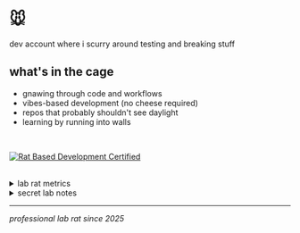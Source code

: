 # 🐭

dev account where i scurry around testing and breaking stuff

## what's in the cage
- gnawing through code and workflows
- vibes-based development (no cheese required)
- repos that probably shouldn't see daylight
- learning by running into walls

<br />

[![Rat Based Development Certified](https://img.shields.io/badge/Rat%20Based%20Development-Certified-ff69b4?style=for-the-badge&logo=data:image/svg+xml;base64,PHN2ZyB3aWR0aD0iMjQiIGhlaWdodD0iMjQiIHZpZXdCb3g9IjAgMCAyNCAyNCIgZmlsbD0ibm9uZSIgeG1sbnM9Imh0dHA6Ly93d3cudzMub3JnLzIwMDAvc3ZnIj4KPHBhdGggZD0iTTEyIDJMMTMuMDkgOC4yNkwyMCA5TDEzLjA5IDE1Ljc0TDEyIDIyTDEwLjkxIDE1Ljc0TDQgOUwxMC45MSA4LjI2TDEyIDJaIiBmaWxsPSJ3aGl0ZSIvPgo8L3N2Zz4K)](https://www.youtube.com/watch?v=dQw4w9WgXcQ)

<br />

<details>
<summary>lab rat metrics</summary>

![Rat Coding Stats](https://quickchart.io/chart?c=%7B%22type%22%3A%22doughnut%22%2C%22data%22%3A%7B%22labels%22%3A%5B%22Asking%20AI%20to%20fix%20my%20mess%22%2C%22Running%20in%20wheels%22%2C%22Cheese%20breaks%22%2C%22Coffee%20breaks%22%2C%22Pretending%20AI%20code%20makes%20sense%22%2C%22Getting%20lost%20in%20code%20maze%22%2C%22Actual%20coding%20that%20works%22%2C%22Existential%20squeaking%22%5D%2C%22datasets%22%3A%5B%7B%22data%22%3A%5B25%2C20%2C18%2C15%2C10%2C7%2C3%2C2%5D%2C%22backgroundColor%22%3A%5B%22%23FF6B9D%22%2C%22%235DADE2%22%2C%22%23F7DC6F%22%2C%22%23CD853F%22%2C%22%2385C1E9%22%2C%22%23BB8FCE%22%2C%22%2358D68D%22%2C%22%23F8C471%22%5D%2C%22borderWidth%22%3A2%2C%22borderColor%22%3A%22%23ffffff%22%7D%5D%7D%2C%22options%22%3A%7B%22plugins%22%3A%7B%22title%22%3A%7B%22display%22%3Atrue%2C%22text%22%3A%22Lab%20Rat%20Productivity%20Stats%22%2C%22font%22%3A%7B%22size%22%3A16%2C%22weight%22%3A%22bold%22%7D%2C%22color%22%3A%22%23444444%22%7D%2C%22legend%22%3A%7B%22position%22%3A%22bottom%22%2C%22labels%22%3A%7B%22font%22%3A%7B%22size%22%3A11%7D%2C%22padding%22%3A15%7D%7D%7D%2C%22layout%22%3A%7B%22padding%22%3A20%7D%7D%7D&w=500&h=400)
</details>

<details>
<summary>secret lab notes</summary>

```
   (\   /)
   ( ._.)
  o_(")(")

...
day 127: spent 3 hours debugging. typo in variable name.
day 128: docker container works on my machine but not on github actions
day 131: forgot to gitignore node_modules again. 200mb push incoming.
day 134: tried to implement auth from scratch. gave up. hello clerk.
day 139: merge conflict in package-lock.json. deleted everything, started over.
day 142: "temporary" console.log from 2 weeks ago is now permanent
day 145: discovered i've been using the wrong database this whole time
day 148: typescript errors? just add 'any' and move on
day 151: production is down. it was my fault. again.
...
day 247: figured out how to push to git
day 248: accidentally pushed to main again
day 249: discovered coffee exists
day 250: currently running on 3 hours of sleep and pure determination
day 251: the semicolon was missing. it's always the semicolon.
...

cheese stash coordinates: localhost:3000/admin
```
</details>


---

*professional lab rat since 2025*
